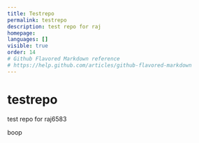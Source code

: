 ```yaml
---
title: Testrepo
permalink: testrepo
description: test repo for raj
homepage: 
languages: []
visible: true
order: 14
# Github Flavored Markdown reference
# https://help.github.com/articles/github-flavored-markdown
---
```



testrepo
========

test repo for raj6583

boop
